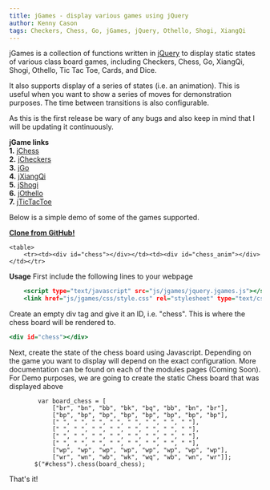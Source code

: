 ```yaml
---
title: jGames - display various games using jQuery
author: Kenny Cason
tags: Checkers, Chess, Go, jGames, jQuery, Othello, Shogi, XiangQi
---
```


jGames is a collection of functions written in <a href="http://jquery.com/" target="_blank">jQuery</a> to display static states of various class board games, including Checkers, Chess, Go, XiangQi, Shogi, Othello, Tic Tac Toe, Cards, and Dice.

It also supports display of a series of states (i.e. an animation). This is useful when you want to show a series of moves for demonstration purposes. The time between transitions is also configurable. 

As this is the first release be wary of any bugs and also keep in mind that I will be updating it continuously. 

<strong>jGame links</strong> <br/>
<strong>1.</strong> <a href="/posts/2011-08-08-jchess.html">jChess</a> <br/>
<strong>2.</strong> <a href="/posts/2011-08-08-jcheckers.html">jCheckers</a><br/>
<strong>3.</strong> <a href="/posts/2011-08-08-jgo.html">jGo</a> <br/>
<strong>4.</strong> <a href="/posts/2011-08-08-jxiangqi.html">jXiangQi</a> <br/>
<strong>5.</strong> <a href="/posts/2011-08-08-jshogi.html">jShogi</a> <br/>
<strong>6.</strong> <a href="/posts/2011-08-08-jothello.html">jOthello</a> <br/>
<strong>7.</strong> <a href="/posts/2011-08-08-jtictactoe.html">jTicTacToe</a> <br/>

Below is a simple demo of some of the games supported. 

<strong><a href="https://github.com/kennycason/jGames">Clone from GitHub!</a></strong>

    <table>
        <tr><td><div id="chess"></div></td><td><div id="chess_anim"></div></td></tr>
<tr><td><div id="go13"></div></td></td><td><div id="checkers"></div></td></tr>
    </table>

<strong>Usage</strong>
First include the following lines to your webpage

```{.html .numberLines startFrom="1"}
    <script type="text/javascript" src="js/jgames/jquery.jgames.js"></script>
    <link href="js/jgames/css/style.css" rel="stylesheet" type="text/css" />

```
Create an empty div tag and give it an ID, i.e. "chess". This is where the chess board will be rendered to.

```{.html .numberLines startFrom="1"}
<div id="chess"></div>

```
Next, create the state of the chess board using Javascript. Depending on the game you want to display will depend on the exact configuration. More documentation can be found on each of the modules pages (Coming Soon). For Demo purposes, we are going to create the static Chess board that was displayed above

```{.javascript .numberLines startFrom="1"}
        var board_chess = [
            ["br", "bn", "bb", "bk", "bq", "bb", "bn", "br"],
            ["bp", "bp", "bp", "bp", "bp", "bp", "bp", "bp"],
            [" ", " ", " ", " ", " ", " ", " ", " "],
            [" ", " ", " ", " ", " ", " ", " ", " "],
            [" ", " ", " ", " ", " ", " ", " ", " "],
            [" ", " ", " ", " ", " ", " ", " ", " "],
            ["wp", "wp", "wp", "wp", "wp", "wp", "wp", "wp"],
            ["wr", "wn", "wb", "wk", "wq", "wb", "wn", "wr"]];
       $("#chess").chess(board_chess);

```
That's it! 
<script src="//ajax.googleapis.com/ajax/libs/jquery/1.6.2/jquery.min.js" type="text/javascript"></script>
<script type="text/javascript" src="/js/jgames/jquery.jgames.js"></script>
<script type="text/javascript" src="/js/jgames/jquery.jgames.demo-data.js"></script>
<link href="/js/jgames/css/style.css" rel="stylesheet" type="text/css" />
<script type="text/javascript">
<!--
$(document).ready(function(){$("#checkers").checkers(board_checkers);$("#chess").chess(board_chess);$("#go13").go(board_go_13);$("#chess_anim").chessAnimator(chessAnim, 1000);});
//--></script>